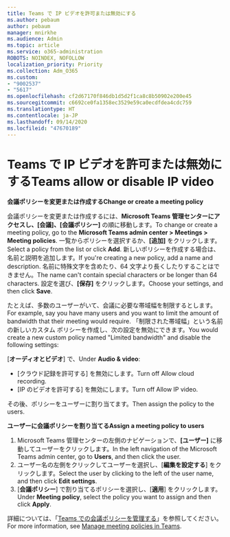 ```yaml
---
title: Teams で IP ビデオを許可または無効にする
ms.author: pebaum
author: pebaum
manager: mnirkhe
ms.audience: Admin
ms.topic: article
ms.service: o365-administration
ROBOTS: NOINDEX, NOFOLLOW
localization_priority: Priority
ms.collection: Adm_O365
ms.custom:
- "9002537"
- "5617"
ms.openlocfilehash: cf2d67170f846db1d5d2f1ca8c8b50902e200e45
ms.sourcegitcommit: c6692ce0fa1358ec3529e59ca0ecdfdea4cdc759
ms.translationtype: HT
ms.contentlocale: ja-JP
ms.lasthandoff: 09/14/2020
ms.locfileid: "47670189"
---
```

# <a name="teams-allow-or-disable-ip-video"></a><span data-ttu-id="3dc20-102">Teams で IP ビデオを許可または無効にする</span><span class="sxs-lookup"><span data-stu-id="3dc20-102">Teams allow or disable IP video</span></span>

<span data-ttu-id="3dc20-103">**会議ポリシーを変更または作成する**</span><span class="sxs-lookup"><span data-stu-id="3dc20-103">**Change or create a meeting policy**</span></span>

<span data-ttu-id="3dc20-104">会議ポリシーを変更または作成するには、**Microsoft Teams 管理センターにアクセスし、[会議]、[会議ポリシー]** の順に移動します。</span><span class="sxs-lookup"><span data-stu-id="3dc20-104">To change or create a meeting policy, go to the **Microsoft Teams admin center > Meetings > Meeting policies**.</span></span> <span data-ttu-id="3dc20-105">一覧からポリシーを選択するか、**[追加]** をクリックします。</span><span class="sxs-lookup"><span data-stu-id="3dc20-105">Select a policy from the list or click **Add**.</span></span> <span data-ttu-id="3dc20-106">新しいポリシーを作成する場合は、名前と説明を追加します。</span><span class="sxs-lookup"><span data-stu-id="3dc20-106">If you're creating a new policy, add a name and description.</span></span> <span data-ttu-id="3dc20-107">名前に特殊文字を含めたり、64 文字より長くしたりすることはできません。</span><span class="sxs-lookup"><span data-stu-id="3dc20-107">The name can't contain special characters or be longer than 64 characters.</span></span> <span data-ttu-id="3dc20-108">設定を選び、**[保存]** をクリックします。</span><span class="sxs-lookup"><span data-stu-id="3dc20-108">Choose your settings, and then click **Save**.</span></span>

<span data-ttu-id="3dc20-109">たとえば、多数のユーザーがいて、会議に必要な帯域幅を制限するとします。</span><span class="sxs-lookup"><span data-stu-id="3dc20-109">For example, say you have many users and you want to limit the amount of bandwidth that their meeting would require.</span></span> <span data-ttu-id="3dc20-110">「制限された帯域幅」という名前の新しいカスタム ポリシーを作成し、次の設定を無効にできます。</span><span class="sxs-lookup"><span data-stu-id="3dc20-110">You would create a new custom policy named "Limited bandwidth" and disable the following settings:</span></span>

<span data-ttu-id="3dc20-111">[**オーディオとビデオ**] で、</span><span class="sxs-lookup"><span data-stu-id="3dc20-111">Under **Audio & video**:</span></span>

- <span data-ttu-id="3dc20-112">[クラウド記録を許可する] を無効にします。</span><span class="sxs-lookup"><span data-stu-id="3dc20-112">Turn off Allow cloud recording.</span></span>
- <span data-ttu-id="3dc20-113">[IP のビデオを許可する] を無効にします。</span><span class="sxs-lookup"><span data-stu-id="3dc20-113">Turn off Allow IP video.</span></span>

<span data-ttu-id="3dc20-114">その後、ポリシーをユーザーに割り当てます。</span><span class="sxs-lookup"><span data-stu-id="3dc20-114">Then assign the policy to the users.</span></span>

<span data-ttu-id="3dc20-115">**ユーザーに会議ポリシーを割り当てる**</span><span class="sxs-lookup"><span data-stu-id="3dc20-115">**Assign a meeting policy to users**</span></span>

1. <span data-ttu-id="3dc20-116">Microsoft Teams 管理センターの左側のナビゲーションで、**[ユーザー]** に移動してユーザーをクリックします。</span><span class="sxs-lookup"><span data-stu-id="3dc20-116">In the left navigation of the Microsoft Teams admin center, go to **Users**, and then click the user.</span></span>
2. <span data-ttu-id="3dc20-117">ユーザー名の左側をクリックしてユーザーを選択し、[**編集を設定する**] をクリックします。</span><span class="sxs-lookup"><span data-stu-id="3dc20-117">Select the user by clicking to the left of the user name, and then click **Edit settings**.</span></span>
3. <span data-ttu-id="3dc20-118">[**会議ポリシー**] で割り当てるポリシーを選択し、[**適用**] をクリックします。</span><span class="sxs-lookup"><span data-stu-id="3dc20-118">Under **Meeting policy**, select the policy you want to assign and then click **Apply**.</span></span>

<span data-ttu-id="3dc20-119">詳細については、「[Teams での会議ポリシーを管理する](https://docs.microsoft.com/microsoftteams/meeting-policies-in-teams)」を参照してください。</span><span class="sxs-lookup"><span data-stu-id="3dc20-119">For more information, see [Manage meeting policies in Teams](https://docs.microsoft.com/microsoftteams/meeting-policies-in-teams).</span></span>
